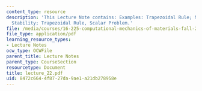 ```yaml
---
content_type: resource
description: 'This Lecture Note contains: Examples: Trapezoidal Rule; Newmark''s Algorithm;
  Stability; Trapezoidal Rule, Scalar Problem.'
file: /media/courses/16-225-computational-mechanics-of-materials-fall-2003/8472c6644f8727da9ae1a21db278958e_lecture_22.pdf
file_type: application/pdf
learning_resource_types:
- Lecture Notes
ocw_type: OCWFile
parent_title: Lecture Notes
parent_type: CourseSection
resourcetype: Document
title: lecture_22.pdf
uid: 8472c664-4f87-27da-9ae1-a21db278958e
---
```

